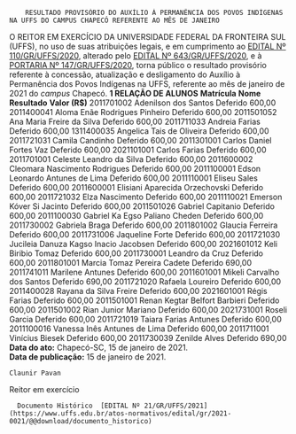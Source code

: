        RESULTADO PROVISÓRIO DO AUXÍLIO À PERMANÊNCIA DOS POVOS INDÍGENAS NA UFFS DO CAMPUS CHAPECÓ REFERENTE AO MÊS DE JANEIRO  

 O REITOR EM EXERCÍCIO DA UNIVERSIDADE FEDERAL DA FRONTEIRA SUL (UFFS), no uso de suas atribuições legais, e em cumprimento ao [EDITAL Nº 110/GR/UFFS/2020](https://www.uffs.edu.br/atos-normativos/edital/gr/2020-0110), alterado pelo [EDITAL Nº 643/GR/UFFS/2020](https://www.uffs.edu.br/atos-normativos/edital/gr/2020-0643), e à [PORTARIA Nº 147/GR/UFFS/2020](https://www.uffs.edu.br/atos-normativos/portaria/gr/2020-0147), torna público o resultado provisório referente à concessão, atualização e desligamento do Auxílio à Permanência dos Povos Indígenas na UFFS, referente ao mês de janeiro de 2021 do *campus*  Chapecó.     **1 RELAÇÃO DE ALUNOS**      **Matrícula**     **Nome**     **Resultado**     **Valor (R$)**      2011701002   Adenilson dos Santos   Deferido   600,00     2011400041   Aloma Enãe Rodrigues Pinheiro   Deferido   600,00     2011501052   Ana Maria Freire da Silva   Deferido   600,00     2011711033   Andreia Farias   Deferido   600,00     1311400035   Angelica Tais de Oliveira   Deferido   600,00     2011721031   Camila Candinho   Deferido   600,00     2011301001   Carlos Daniel Fortes Vaz   Deferido   600,00     2021101001   Carlos Farias   Deferido   600,00     2011701001   Celeste Leandro da Silva   Deferido   600,00     2011600002   Cleomara Nascimento Rodrigues   Deferido   600,00     2011100001   Edson Leonardo Antunes de Lima   Deferido   600,00     2011110001   Eliseu Sales   Deferido   600,00     2011600001   Elisiani Aparecida Orzechovski   Deferido   600,00     2011721032   Elza Nascimento   Deferido   600,00     2011110021   Emerson Kóver Si Jacinto   Deferido   600,00     2011501026   Gabriel Capitanio   Deferido   600,00     2011100030   Gabriel Ka Egso Paliano Cheden   Deferido   600,00     2011730002   Gabriela Braga   Deferido   600,00     2011801002   Glaucia Ferreira   Deferido   600,00     2011731006   Jaqueline Forte   Deferido   600,00     2011721030   Jucileia Danuza Kagso Inacio Jacobsen   Deferido   600,00     2021601012   Keli Biribio Tomaz   Deferido   600,00     2011730001   Leandro da Cruz   Deferido   600,00     2011801001   Marcia Tomaz Pereira Cadete   Deferido   690,00     2011741011   Marilene Antunes   Deferido   600,00     2011601001   Mikeli Carvalho dos Santos   Deferido   690,00     2011721020   Rafaela Loureiro   Deferido   600,00     2011400028   Rayana da Silva Freire   Deferido   600,00     2021601001   Régis Farias   Deferido   600,00     2011501001   Renan Kegtar Belfort Barbieri   Deferido   600,00     2011501002   Rian Junior Mariano   Deferido   600,00     2021731001   Roseli Garcia   Deferido   600,00     2011721019   Taiara Farias Antunes   Deferido   600,00     2011100016   Vanessa Inês Antunes de Lima   Deferido   600,00     2011711001   Vinícius Biesek   Deferido   600,00     2011730039   Zenilde Alves   Deferido   690,00           **Data do ato:** Chapecó-SC, 15 de janeiro de 2021.   
 **Data de publicação:**  15 de janeiro de 2021. 

    Claunir Pavan   
 Reitor em exercício 

      Documento Histórico  [EDITAL Nº 21/GR/UFFS/2021](https://www.uffs.edu.br/atos-normativos/edital/gr/2021-0021/@@download/documento_historico)     
      